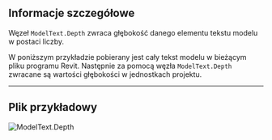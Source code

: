 ## Informacje szczegółowe
Węzeł `ModelText.Depth` zwraca głębokość danego elementu tekstu modelu w postaci liczby.

W poniższym przykładzie pobierany jest cały tekst modelu w bieżącym pliku programu Revit. Następnie za pomocą węzła `ModelText.Depth` zwracane są wartości głębokości w jednostkach projektu.
___
## Plik przykładowy

![ModelText.Depth](./Revit.Elements.ModelText.Depth_img.jpg)
